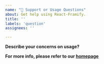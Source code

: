 ```yaml
---
name: "🤔 Support or Usage Questions"
about: Get help using React-Framify.
title: ''
labels: 'question'
assignees: ''

---
```


**Describe your concerns on usage?**

**For more info, please refer to our [homepage](https://react-framify.netlify.app)**
